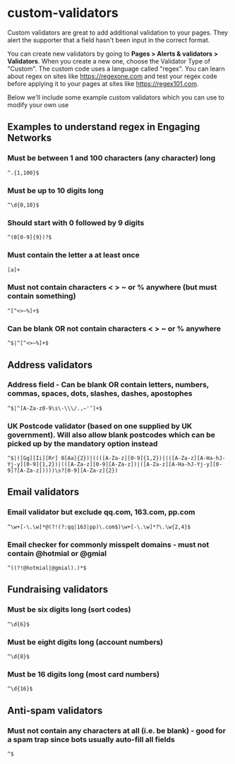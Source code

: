 # custom-validators
Custom validators are great to add additional validation to your pages. They alert the supporter that a field hasn't been input in the correct format. 

You can create new validators by going to **Pages > Alerts & validators > Validators**. When you create a new one, choose the Validator Type of "Custom". The custom code uses a language called "regex". You can learn about regex on sites like https://regexone.com and test your regex code before applying it to your pages at sites like https://regex101.com.

Below we'll include some example custom validators which you can use to modify your own use

## Examples to understand regex in Engaging Networks
### Must be between 1 and 100 characters (any character) long
```regex
^.{1,100}$
```
### Must be up to 10 digits long
```regex
^\d{0,10}$
```

### Should start with 0 followed by 9 digits
```regex
^(0[0-9]{9})?$
```

### Must contain the letter a at least once
```regex
[a]+
```

### Must not contain characters < > ~ or % anywhere (but must contain something)
```regex
^[^<>~%]+$
```

### Can be blank OR not contain characters < > ~ or % anywhere
```regex
^$|^[^<>~%]+$
```

## Address validators
### Address field - Can be blank OR contain letters, numbers, commas, spaces, dots, slashes, dashes, apostophes
```regex
^$|^[A-Za-z0-9\s\-\\\/.,—'’]+$
```

### UK Postcode validator (based on one supplied by UK government). Will also allow blank postcodes which can be picked up by the mandatory option instead
```regex
^$|([Gg][Ii][Rr] 0[Aa]{2})|((([A-Za-z][0-9]{1,2})|(([A-Za-z][A-Ha-hJ-Yj-y][0-9]{1,2})|(([A-Za-z][0-9][A-Za-z])|([A-Za-z][A-Ha-hJ-Yj-y][0-9]?[A-Za-z]))))\s?[0-9][A-Za-z]{2})
```

## Email validators
### Email validator but exclude qq.com, 163.com, pp.com
```regex
^\w+[-\.\w]*@(?!(?:qq|163|pp)\.com$)\w+[-\.\w]*?\.\w{2,4}$
```
### Email checker for commonly misspelt domains - must not contain @hotmial or @gmial
```regex
^((?!@hotmial|@gmial).)*$
```

## Fundraising validators
### Must be six digits long (sort codes)
```regex
^\d{6}$
```

### Must be eight digits long (account numbers)
```regex
^\d{8}$
```

### Must be 16 digits long (most card numbers)
```regex
^\d{16}$
```

## Anti-spam validators
### Must not contain any characters at all (i.e. be blank) - good for a spam trap since bots usually auto-fill all fields
```regex
^$
```

